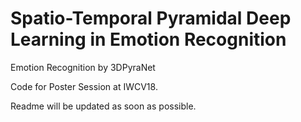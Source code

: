 # Spatio-Temporal Pyramidal Deep Learning in Emotion Recognition 
Emotion Recognition by 3DPyraNet

Code for Poster Session at IWCV18. 

Readme will be updated as soon as possible.